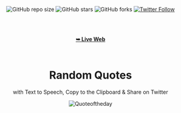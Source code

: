  <div align="center">
  
  ![GitHub repo size](https://img.shields.io/github/repo-size/Pilag6/The-Blocks)
  ![GitHub stars](https://img.shields.io/github/stars/Pilag6/The-Blocks?style=social)
  ![GitHub forks](https://img.shields.io/github/forks/Pilag6/The-Blocks?style=social)
  [![Twitter Follow](https://img.shields.io/twitter/follow/PilaGonzalezOk?style=social)](https://twitter.com/intent/follow?screen_name=PilaGonzalezOk)

  <br />
  <br />
 
<a href="https://pilag6.github.io/Random-Quotes_v01/"><strong>➥ Live Web</strong></a>
   
<br />

# Random Quotes 
 with Text to Speech, Copy to the Clipboard & Share on Twitter




![Quoteoftheday](https://user-images.githubusercontent.com/79191808/207011296-40679833-8c93-456e-9f95-a7c931070488.png)

</div>

